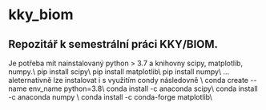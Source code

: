# kky_biom
## Repozitář k semestrální práci KKY/BIOM.
Je potřeba mít nainstalovaný python > 3.7 a knihovny scipy, matplotlib, numpy.\\
pip install scipy\\
pip install matplotlib\\
pip install numpy\\
... aleternativně lze instalovat i s využitím condy následovně \\
conda create --name env_name python=3.8\\
conda install -c anaconda scipy\\
conda install -c anaconda numpy \\
conda install -c conda-forge matplotlib\\
